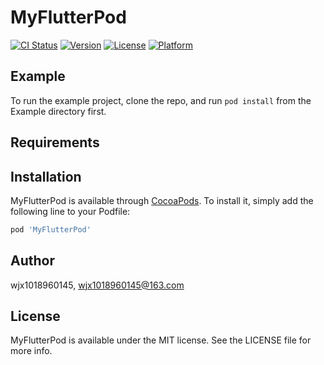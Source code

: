 # MyFlutterPod

[![CI Status](https://img.shields.io/travis/wjx1018960145/MyFlutterPod.svg?style=flat)](https://travis-ci.org/wjx1018960145/MyFlutterPod)
[![Version](https://img.shields.io/cocoapods/v/MyFlutterPod.svg?style=flat)](https://cocoapods.org/pods/MyFlutterPod)
[![License](https://img.shields.io/cocoapods/l/MyFlutterPod.svg?style=flat)](https://cocoapods.org/pods/MyFlutterPod)
[![Platform](https://img.shields.io/cocoapods/p/MyFlutterPod.svg?style=flat)](https://cocoapods.org/pods/MyFlutterPod)

## Example

To run the example project, clone the repo, and run `pod install` from the Example directory first.

## Requirements

## Installation

MyFlutterPod is available through [CocoaPods](https://cocoapods.org). To install
it, simply add the following line to your Podfile:

```ruby
pod 'MyFlutterPod'
```

## Author

wjx1018960145, wjx1018960145@163.com

## License

MyFlutterPod is available under the MIT license. See the LICENSE file for more info.
